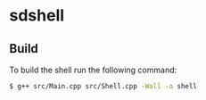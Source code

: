 # sdshell

## Build

To build the shell run the following command:

```sh
$ g++ src/Main.cpp src/Shell.cpp -Wall -o shell
```
